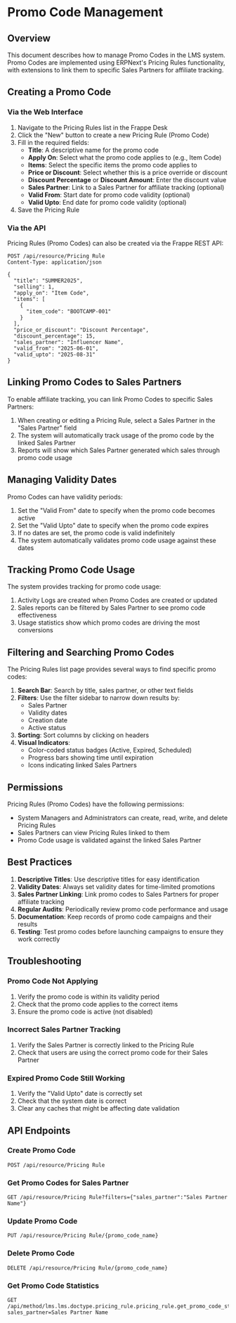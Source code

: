 # Promo Code Management

## Overview
This document describes how to manage Promo Codes in the LMS system. Promo Codes are implemented using ERPNext's Pricing Rules functionality, with extensions to link them to specific Sales Partners for affiliate tracking.

## Creating a Promo Code

### Via the Web Interface
1. Navigate to the Pricing Rules list in the Frappe Desk
2. Click the "New" button to create a new Pricing Rule (Promo Code)
3. Fill in the required fields:
   - **Title**: A descriptive name for the promo code
   - **Apply On**: Select what the promo code applies to (e.g., Item Code)
   - **Items**: Select the specific items the promo code applies to
   - **Price or Discount**: Select whether this is a price override or discount
   - **Discount Percentage** or **Discount Amount**: Enter the discount value
   - **Sales Partner**: Link to a Sales Partner for affiliate tracking (optional)
   - **Valid From**: Start date for promo code validity (optional)
   - **Valid Upto**: End date for promo code validity (optional)
4. Save the Pricing Rule

### Via the API
Pricing Rules (Promo Codes) can also be created via the Frappe REST API:

```http
POST /api/resource/Pricing Rule
Content-Type: application/json

{
  "title": "SUMMER2025",
  "selling": 1,
  "apply_on": "Item Code",
  "items": [
    {
      "item_code": "BOOTCAMP-001"
    }
  ],
  "price_or_discount": "Discount Percentage",
  "discount_percentage": 15,
  "sales_partner": "Influencer Name",
  "valid_from": "2025-06-01",
  "valid_upto": "2025-08-31"
}
```

## Linking Promo Codes to Sales Partners

To enable affiliate tracking, you can link Promo Codes to specific Sales Partners:

1. When creating or editing a Pricing Rule, select a Sales Partner in the "Sales Partner" field
2. The system will automatically track usage of the promo code by the linked Sales Partner
3. Reports will show which Sales Partner generated which sales through promo code usage

## Managing Validity Dates

Promo Codes can have validity periods:

1. Set the "Valid From" date to specify when the promo code becomes active
2. Set the "Valid Upto" date to specify when the promo code expires
3. If no dates are set, the promo code is valid indefinitely
4. The system automatically validates promo code usage against these dates

## Tracking Promo Code Usage

The system provides tracking for promo code usage:

1. Activity Logs are created when Promo Codes are created or updated
2. Sales reports can be filtered by Sales Partner to see promo code effectiveness
3. Usage statistics show which promo codes are driving the most conversions

## Filtering and Searching Promo Codes

The Pricing Rules list page provides several ways to find specific promo codes:

1. **Search Bar**: Search by title, sales partner, or other text fields
2. **Filters**: Use the filter sidebar to narrow down results by:
   - Sales Partner
   - Validity dates
   - Creation date
   - Active status
3. **Sorting**: Sort columns by clicking on headers
4. **Visual Indicators**:
   - Color-coded status badges (Active, Expired, Scheduled)
   - Progress bars showing time until expiration
   - Icons indicating linked Sales Partners

## Permissions

Pricing Rules (Promo Codes) have the following permissions:
- System Managers and Administrators can create, read, write, and delete Pricing Rules
- Sales Partners can view Pricing Rules linked to them
- Promo Code usage is validated against the linked Sales Partner

## Best Practices

1. **Descriptive Titles**: Use descriptive titles for easy identification
2. **Validity Dates**: Always set validity dates for time-limited promotions
3. **Sales Partner Linking**: Link promo codes to Sales Partners for proper affiliate tracking
4. **Regular Audits**: Periodically review promo code performance and usage
5. **Documentation**: Keep records of promo code campaigns and their results
6. **Testing**: Test promo codes before launching campaigns to ensure they work correctly

## Troubleshooting

### Promo Code Not Applying
1. Verify the promo code is within its validity period
2. Check that the promo code applies to the correct items
3. Ensure the promo code is active (not disabled)

### Incorrect Sales Partner Tracking
1. Verify the Sales Partner is correctly linked to the Pricing Rule
2. Check that users are using the correct promo code for their Sales Partner

### Expired Promo Code Still Working
1. Verify the "Valid Upto" date is correctly set
2. Check that the system date is correct
3. Clear any caches that might be affecting date validation

## API Endpoints

### Create Promo Code
```http
POST /api/resource/Pricing Rule
```

### Get Promo Codes for Sales Partner
```http
GET /api/resource/Pricing Rule?filters={"sales_partner":"Sales Partner Name"}
```

### Update Promo Code
```http
PUT /api/resource/Pricing Rule/{promo_code_name}
```

### Delete Promo Code
```http
DELETE /api/resource/Pricing Rule/{promo_code_name}
```

### Get Promo Code Statistics
```http
GET /api/method/lms.lms.doctype.pricing_rule.pricing_rule.get_promo_code_statistics?sales_partner=Sales Partner Name
```